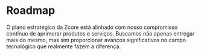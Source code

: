 # Roadmap

O plano estratégico da Zcore está alinhado com nosso compromisso contínuo de aprimorar produtos e serviços. Buscamos não apenas entregar mais do mesmo, mas sim proporcionar avanços significativos no campo tecnológico que realmente fazem a diferença.
